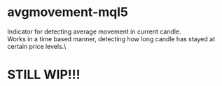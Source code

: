 # avgmovement-mql5
Indicator for detecting average movement in current candle.\
Works in a time based manner, detecting how long candle has stayed at certain price levels.\
# STILL WIP!!!
